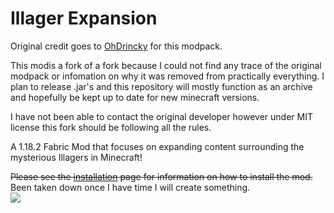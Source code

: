 # Illager Expansion
Original credit goes to [OhDrincky](https://github.com/OhDricky) for this modpack.

This modis a fork of a fork because I could not find any trace of the original modpack or infomation on why it was removed from practically everything. I plan to release .jar's and this repository will mostly function as an archive and hopefully be kept up to date for new minecraft versions.

I have not been able to contact the original developer however under MIT license this fork should be following all the rules.

A 1.18.2 Fabric Mod that focuses on expanding content surrounding the mysterious Illagers in Minecraft!

~~Please see the [installation](https://github.com/OhDricky/Illager-Expansion/wiki/Installation) page for information on how to install the mod.~~ Been taken down once I have time I will create something.\
![](https://i.postimg.cc/c1b45tRZ/OBp7tUT.png)
